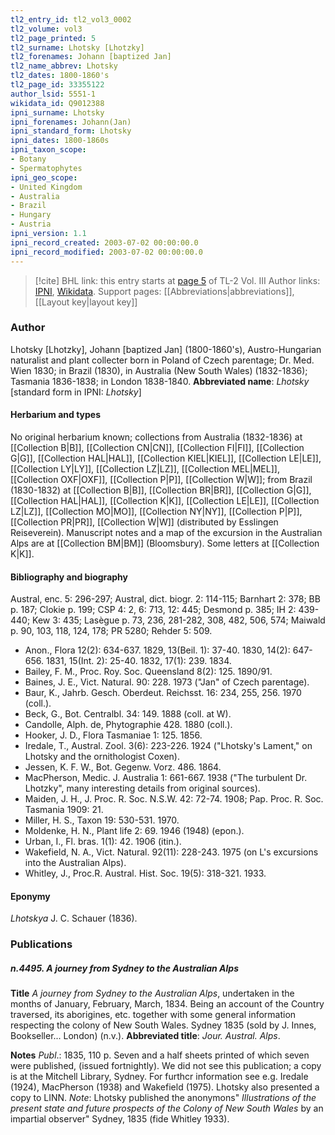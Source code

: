 ```yaml
---
tl2_entry_id: tl2_vol3_0002
tl2_volume: vol3
tl2_page_printed: 5
tl2_surname: Lhotsky [Lhotzky]
tl2_forenames: Johann [baptized Jan]
tl2_name_abbrev: Lhotsky
tl2_dates: 1800-1860's
tl2_page_id: 33355122
author_lsid: 5551-1
wikidata_id: Q9012388
ipni_surname: Lhotsky
ipni_forenames: Johann(Jan)
ipni_standard_form: Lhotsky
ipni_dates: 1800-1860s
ipni_taxon_scope: 
- Botany
- Spermatophytes
ipni_geo_scope: 
- United Kingdom
- Australia
- Brazil
- Hungary
- Austria
ipni_version: 1.1
ipni_record_created: 2003-07-02 00:00:00.0
ipni_record_modified: 2003-07-02 00:00:00.0
---
```


> [!cite] BHL link: this entry starts at [page 5](https://www.biodiversitylibrary.org/page/33355122) of TL-2 Vol. III
> Author links: [IPNI](https://www.ipni.org/a/5551-1), [Wikidata](https://www.wikidata.org/wiki/Q9012388). Support pages: [[Abbreviations|abbreviations]], [[Layout key|layout key]]

### Author

Lhotsky \[Lhotzky\], Johann \[baptized Jan\] (1800-1860's), Austro-Hungarian naturalist and plant collecter born in Poland of Czech parentage; Dr. Med. Wien 1830; in Brazil (1830), in Australia (New South Wales) (1832-1836); Tasmania 1836-1838; in London 1838-1840.
**Abbreviated name**: *Lhotsky* \[standard form in IPNI: *Lhotsky*\]

#### Herbarium and types

No original herbarium known; collections from Australia (1832-1836) at [[Collection B|B]], [[Collection CN|CN]], [[Collection FI|FI]], [[Collection G|G]], [[Collection HAL|HAL]], [[Collection KIEL|KIEL]], [[Collection LE|LE]], [[Collection LY|LY]], [[Collection LZ|LZ]], [[Collection MEL|MEL]], [[Collection OXF|OXF]], [[Collection P|P]], [[Collection W|W]]; from Brazil (1830-1832) at [[Collection B|B]], [[Collection BR|BR]], [[Collection G|G]], [[Collection HAL|HAL]], [[Collection K|K]], [[Collection LE|LE]], [[Collection LZ|LZ]], [[Collection MO|MO]], [[Collection NY|NY]], [[Collection P|P]], [[Collection PR|PR]], [[Collection W|W]] (distributed by Esslingen Reiseverein). Manuscript notes and a map of the excursion in the Australian Alps are at [[Collection BM|BM]] (Bloomsbury). Some letters at [[Collection K|K]].

#### Bibliography and biography

Austral, enc. 5: 296-297; Austral, dict. biogr. 2: 114-115; Barnhart 2: 378; BB p. 187; Clokie p. 199; CSP 4: 2, 6: 713, 12: 445; Desmond p. 385; IH 2: 439-440; Kew 3: 435; Lasègue p. 73, 236, 281-282, 308, 482, 506, 574; Maiwald p. 90, 103, 118, 124, 178; PR 5280; Rehder 5: 509.
- Anon., Flora 12(2): 634-637. 1829, 13(Beil. 1): 37-40. 1830, 14(2): 647-656. 1831, 15(Int. 2): 25-40. 1832, 17(1): 239. 1834.
- Bailey, F. M., Proc. Roy. Soc. Queensland 8(2): 125. 1890/91.
- Baines, J. E., Vict. Natural. 90: 228. 1973 ("Jan" of Czech parentage).
- Baur, K., Jahrb. Gesch. Oberdeut. Reichsst. 16: 234, 255, 256. 1970 (coll.).
- Beck, G., Bot. Centralbl. 34: 149. 1888 (coll. at W).
- Candolle, Alph. de, Phytographie 428. 1880 (coll.).
- Hooker, J. D., Flora Tasmaniae 1: 125. 1856.
- Iredale, T., Austral. Zool. 3(6): 223-226. 1924 ("Lhotsky's Lament," on Lhotsky and the ornithologist Coxen).
- Jessen, K. F. W., Bot. Gegenw. Vorz. 486. 1864.
- MacPherson, Medic. J. Australia 1: 661-667. 1938 ("The turbulent Dr. Lhotzky", many interesting details from original sources).
- Maiden, J. H., J. Proc. R. Soc. N.S.W. 42: 72-74. 1908; Pap. Proc. R. Soc. Tasmania 1909: 21.
- Miller, H. S., Taxon 19: 530-531. 1970.
- Moldenke, H. N., Plant life 2: 69. 1946 (1948) (epon.).
- Urban, I., Fl. bras. 1(1): 42. 1906 (itin.).
- Wakefield, N. A., Vict. Natural. 92(11): 228-243. 1975 (on L's excursions into the Australian Alps).
- Whitley, J., Proc.R. Austral. Hist. Soc. 19(5): 318-321. 1933.

#### Eponymy

*Lhotskya* J. C. Schauer (1836).

### Publications

##### n.4495. A journey from Sydney to the Australian Alps

**Title**
*A journey from Sydney to the Australian Alps*, undertaken in the months of January, February, March, 1834. Being an account of the Country traversed, its aborigines, etc. together with some general information respecting the colony of New South Wales. Sydney 1835 (sold by J. Innes, Bookseller... London) (n.v.).
**Abbreviated title**: *Jour. Austral. Alps*.

**Notes**
*Publ*.: 1835, 110 p. Seven and a half sheets printed of which seven were published, (issued fortnightly). We did not see this publication; a copy is at the Mitchell Library, Sydney. For furthcr information see e.g. Iredale (1924), MacPherson (1938) and Wakefield (1975). Lhotsky also presented a copy to LINN.
*Note*: Lhotsky published the anonymons" *Illustrations of the present state and future prospects of the Colony of New South Wales* by an impartial observer" Sydney, 1835 (fide Whitley 1933).

